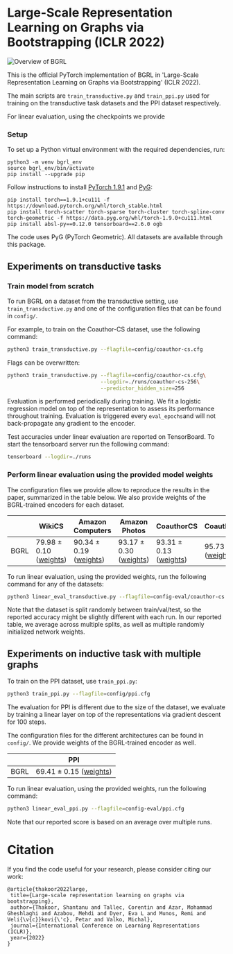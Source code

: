 # Large-Scale Representation Learning on Graphs via Bootstrapping (ICLR 2022)

![Overview of BGRL](bgrl_arch.png)

This is the official PyTorch implementation of BGRL in 'Large-Scale Representation Learning on Graphs via Bootstrapping' (ICLR 2022).

The main scripts are `train_transductive.py` and `train_ppi.py` 
used for training on the transductive task datasets
and the PPI dataset respectively.

For linear evaluation, using the checkpoints we provide 

### Setup

To set up a Python virtual environment with the required dependencies, run:
```
python3 -m venv bgrl_env
source bgrl_env/bin/activate
pip install --upgrade pip
```

Follow instructions to install 
[PyTorch 1.9.1](https://pytorch.org/get-started/locally/) and 
[PyG](https://pytorch-geometric.readthedocs.io/en/latest/notes/installation.html):
```
pip install torch==1.9.1+cu111 -f https://download.pytorch.org/whl/torch_stable.html
pip install torch-scatter torch-sparse torch-cluster torch-spline-conv torch-geometric -f https://data.pyg.org/whl/torch-1.9.0+cu111.html
pip install absl-py==0.12.0 tensorboard==2.6.0 ogb
```

The code uses PyG (PyTorch Geometric).
All datasets are available through this package.


## Experiments on transductive tasks

### Train model from scratch
To run BGRL on a dataset from the transductive setting, use `train_transductive.py` 
and one of the configuration files that can be found in `config/`. 

For example, to train on the Coauthor-CS dataset, use the following command:
```bash
python3 train_transductive.py --flagfile=config/coauthor-cs.cfg
```

Flags can be overwritten:
```bash
python3 train_transductive.py --flagfile=config/coauthor-cs.cfg\
                              --logdir=./runs/coauthor-cs-256\
                              --predictor_hidden_size=256
```

Evaluation is performed periodically during training. We fit a logistic regression model
on top of the representation to assess its performance throughout training. 
Evaluation is triggered every `eval_epochs`and will not back-propagate any gradient to the encoder.

Test accuracies under linear evaluation are reported on TensorBoard. 
To start the tensorboard server run the following command:
```bash
tensorboard --logdir=./runs
```

### Perform linear evaluation using the provided model weights
The configuration files we provide allow to reproduce the results in the paper, 
summarized in the table below. We also provide weights of the BGRL-trained 
encoders for each dataset.

| | WikiCS | Amazon Computers | Amazon Photos | CoauthorCS | CoauthorPhy |
|----|----|----|----|----|----|
|BGRL| 79.98 ± 0.10 <br /> ([weights](./weights/bgrl-wikics.pt)) | 90.34 ± 0.19 <br /> ([weights](./weights/bgrl-amazon-computers.pt))|93.17 ± 0.30 <br /> ([weights](./weights/bgrl-amazon-photos.pt))|93.31 ± 0.13 <br /> ([weights](./weights/bgrl-coauthor-cs.pt))|95.73 ± 0.05 <br /> ([weights](./weights/bgrl-coauthor-physics.pt))|


To run linear evaluation, using the provided weights, run the following command for any of the datasets:
```bash
python3 linear_eval_transductive.py --flagfile=config-eval/coauthor-cs.cfg
```

Note that the dataset is split randomly between train/val/test, so the reported accuracy might be slightly 
different with each run. In our reported table, we average across multiple splits, as well as multiple 
randomly initialized network weights.


## Experiments on inductive task with multiple graphs
To train on the PPI dataset, use `train_ppi.py`:
```bash
python3 train_ppi.py --flagfile=config/ppi.cfg
```

The evaluation for PPI is different due to the size of the dataset, we evaluate by training
a linear layer on top of the representations via gradient descent 
for 100 steps.

The configuration files for the different architectures can be found in `config/`. 
We provide weights of the BGRL-trained encoder as well.

| | PPI | 
|----|----|
|BGRL|69.41 ± 0.15 ([weights](./weights/bgrl-ppi.pt))|

To run linear evaluation, using the provided weights, run the following command:
```bash
python3 linear_eval_ppi.py --flagfile=config-eval/ppi.cfg
```

Note that our reported score is based on an average over multiple runs.

# Citation

 If you find the code useful for your research, please consider citing our work:
 ```
@article{thakoor2022large,
  title={Large-scale representation learning on graphs via bootstrapping},
  author={Thakoor, Shantanu and Tallec, Corentin and Azar, Mohammad Gheshlaghi and Azabou, Mehdi and Dyer, Eva L and Munos, Remi and Veli{\v{c}}kovi{\'c}, Petar and Valko, Michal},
  journal={International Conference on Learning Representations (ICLR)},
  year={2022}
}
 ```
